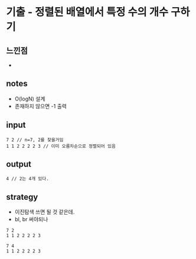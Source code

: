 # 기출 - 정렬된 배열에서 특정 수의 개수 구하기

## 느낀점
* 

## notes
* O(logN) 설계
* 존재하지 않으면 -1 출력

## input
```
7 2 // n=7, 2를 찾을거임
1 1 2 2 2 2 3 // 이미 오름차순으로 정렬되어 있음
```

## output
```
4 // 2는 4개 있다.
```
## strategy
* 이진탐색 쓰면 될 것 같은데.
* bl, br 써야되나

```
7 2
1 1 2 2 2 2 3
```

```
7 4
1 1 2 2 2 2 3
```